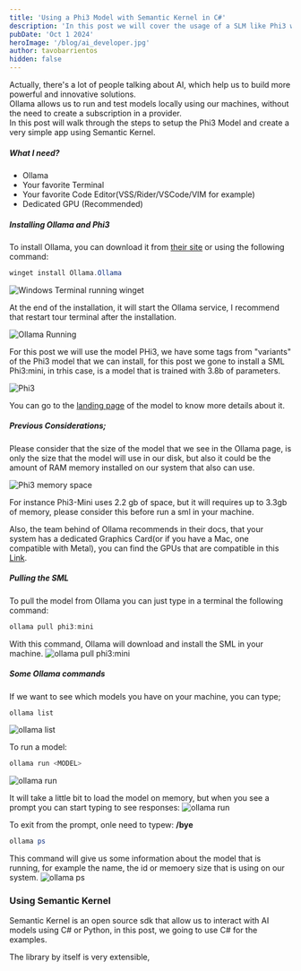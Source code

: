 ```yaml
---
title: 'Using a Phi3 Model with Semantic Kernel in C#'
description: 'In this post we will cover the usage of a SLM like Phi3 with Semantic Kernel in C#'
pubDate: 'Oct 1 2024'
heroImage: '/blog/ai_developer.jpg'
author: tavobarrientos
hidden: false
---
```


Actually, there's a lot of people talking about AI, which help us to build more powerful and innovative solutions.
<br/>
Ollama allows us to run and test models locally using our machines, without the need to create a subscription in  a provider. <br/>
In this post will walk through the steps to setup the Phi3 Model and create a very simple app using Semantic Kernel.

##### What I need?
 - Ollama
 - Your favorite Terminal
 - Your favorite Code Editor(VSS/Rider/VSCode/VIM for example)
 - Dedicated GPU (Recommended)

##### Installing Ollama and Phi3
To install Ollama, you can download it from [their site](https://www.ollama.com) or using the following command:
```powershell
winget install Ollama.Ollama
```

![Windows Terminal running winget](/blog/ollama/winget.png)

At the end of the installation, it will start the Ollama service, I recommend that restart tour terminal after the installation.

![Ollama Running](/blog/ollama/running.png)

For this post we will use the model PHi3, we have some tags from "variants" of the Phi3 model that we can install,
for this post we gone to install a SML Phi3:mini, in trhis case, is a model that is trained with 3.8b of parameters.


![Phi3](/blog/ollama/phi3.png)

You can go to the [landing page](https://ollama.com/library/phi3) of the model to know more details about it.

##### Previous Considerations;

Please consider that the size of the model that we see in the Ollama page, is only the size that the model will use in our disk,
but also it could be the amount of RAM memory installed on our system that also can use.

![Phi3 memory space](/blog/ollama/space.png)

For instance Phi3-Mini uses 2.2 gb of space, but it will requires up to 3.3gb of memory, please consider this before run a sml in your machine.

Also, the team behind of Ollama recommends in their docs, that your system has a dedicated Graphics Card(or if you have a Mac, one compatible with Metal), you can find the GPUs
that are compatible in this [Link](https://github.com/ollama/ollama/blob/main/docs/gpu.md).

##### Pulling the SML

To pull the model from Ollama you can just type in a terminal the following command:
```powershell
ollama pull phi3:mini
```
With this command, Ollama will download and install the SML in your machine.
![ollama pull phi3:mini](/blog/ollama/pulling.png)

##### Some Ollama commands
If we want to see which models you have on your machine, you can type;
```powershell
ollama list
```
![ollama list](/blog/ollama/ollama_list.png)

To run a model:
```powershell
ollama run <MODEL>
```
![ollama run](/blog/ollama/ollama_run.png)

It will take a little bit to load the model on memory, but when you see a prompt you can start typing to see responses:
![ollama run](/blog/ollama/ollama_run_prompt.png)

To exit from the prompt, onle need to typew: **/bye**

```powershell
ollama ps
```

This command will give us some information about the model that is running, for example the name, the id or memoery size that is using
on our system.
![ollama ps](/blog/ollama/ollama_ps.png)


### Using Semantic Kernel
Semantic Kernel is an open source sdk that allow us to interact with AI models using C# or Python, in this post, we going to use C# for the examples.

The library by itself is very extensible,  